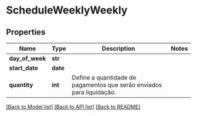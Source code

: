 # ScheduleWeeklyWeekly

## Properties
Name | Type | Description | Notes
------------ | ------------- | ------------- | -------------
**day_of_week** | **str** |  | 
**start_date** | **date** |  | 
**quantity** | **int** | Define a quantidade de pagamentos que serão enviados para liquidação. | 

[[Back to Model list]](../README.md#documentation-for-models) [[Back to API list]](../README.md#documentation-for-api-endpoints) [[Back to README]](../README.md)

